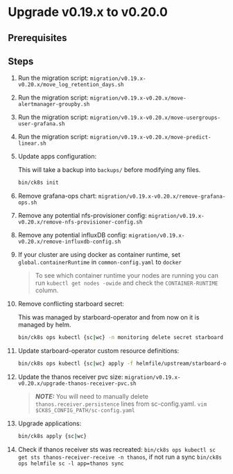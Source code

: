 # Upgrade v0.19.x to v0.20.0

## Prerequisites

## Steps

1. Run the migration script: `migration/v0.19.x-v0.20.x/move_log_retention_days.sh`

1. Run the migration script: `migration/v0.19.x-v0.20.x/move-alertmanager-groupby.sh`

1. Run the migration script: `migration/v0.19.x-v0.20.x/move-usergroups-user-grafana.sh`

1. Run the migration script: `migration/v0.19.x-v0.20.x/move-predict-linear.sh`

1. Update apps configuration:

    This will take a backup into `backups/` before modifying any files.

    ```bash
    bin/ck8s init
    ```
1. Remove grafana-ops chart: `migration/v0.19.x-v0.20.x/remove-grafana-ops.sh`

1. Remove any potential nfs-provisioner config: `migration/v0.19.x-v0.20.x/remove-nfs-provisioner-config.sh`

1. Remove any potential influxDB config: `migration/v0.19.x-v0.20.x/remove-influxdb-config.sh`

1. If your cluster are using docker as container runtime, set `global.containerRuntime` in `common-config.yaml` to `docker`

    > To see which container runtime your nodes are running you can run `kubectl get nodes -owide` and check the `CONTAINER-RUNTIME` column.

1. Remove conflicting starboard secret:

   This was managed by starboard-operator and from now on it is managed by helm.

   ```bash
   bin/ck8s ops kubectl {sc|wc} -n monitoring delete secret starboard
   ```

1. Update starboard-operator custom resource definitions:

   ```bash
   bin/ck8s ops kubectl {sc|wc} apply -f helmfile/upstream/starboard-operator/crds
   ```
1. Update the thanos receiver pvc size: `migration/v0.19.x-v0.20.x/upgrade-thanos-receiver-pvc.sh`
   > **_NOTE:_** You will need to manually delete `thanos.receiver.persistence` lines from sc-config.yaml.
   `vim $CK8S_CONFIG_PATH/sc-config.yaml`

1. Upgrade applications:

    ```bash
    bin/ck8s apply {sc|wc}
    ```

1. Check if thanos receiver sts was recreated: `bin/ck8s ops kubectl sc get sts thanos-receiver-receive -n thanos`, if not run a sync `bin/ck8s ops helmfile sc -l app=thanos sync`
